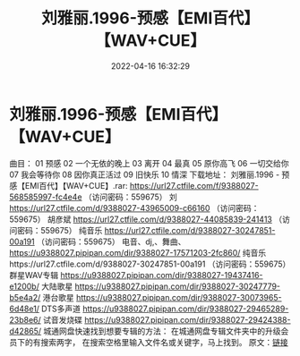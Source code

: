 ﻿---
title: 刘雅丽.1996-预感【EMI百代】【WAV+CUE】
date: 2022-04-16 16:32:29
categories: WAV车载音乐、镜像
tags: 国语流行
---
# 刘雅丽.1996-预感【EMI百代】【WAV+CUE】

曲目：
01 预感
02 一个无依的晚上
03 离开
04 最真
05 原你高飞
06 一切交给你
07 我会等待你
08 因你真正活过
09 旧快乐
10 情深
下载地址：
刘雅丽.1996 - 预感【EMI百代】【WAV+CUE】.rar: https://url27.ctfile.com/f/9388027-568585997-fc4e4e
（访问密码：559675）
刘
https://url27.ctfile.com/d/9388027-43965009-c66160
（访问密码：559675）
胡彦斌
https://url27.ctfile.com/d/9388027-44085839-241413
（访问密码：559675）
纯音乐
https://url27.ctfile.com/d/9388027-30247851-00a191
（访问密码：559675）
电音、dj,、舞曲、
https://u9388027.pipipan.com/dir/9388027-17571203-2fc860/
纯音乐https://url27.ctfile.com/d/9388027-30247851-00a191
（访问密码：559675）
群星WAV专辑
https://u9388027.pipipan.com/dir/9388027-19437416-e1200b/
大陆歌星
https://u9388027.pipipan.com/dir/9388027-30247779-b5e4a2/
港台歌星
https://u9388027.pipipan.com/dir/9388027-30073965-6d48e1/
DTS多声道
https://u9388027.pipipan.com/dir/9388027-29465289-23b8e6/
试音发烧碟
https://u9388027.pipipan.com/dir/9388027-29424388-d42865/
城通网盘快速找到想要专辑的方法：
在城通网盘专辑文件夹中的升级会员下的有搜索两字，
在搜索空格里输入文件名或关键字，马上找到。
原文：[链接](https://blog.sina.com.cn/s/blog_1647c7e7601030wox.html)